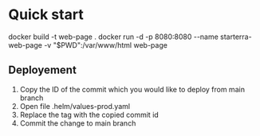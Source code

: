 # Quick start

docker build -t web-page .
docker run -d -p 8080:8080 --name starterra-web-page -v "$PWD":/var/www/html web-page

## Deployement
1. Copy the ID of the commit which you would like to deploy from main branch
2. Open file .helm/values-prod.yaml
3. Replace the tag with the copied commit id
4. Commit the change to main branch